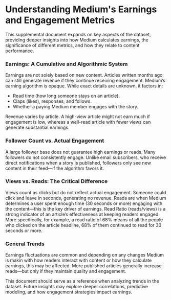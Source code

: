 # Understanding Medium's Earnings and Engagement Metrics

This supplemental document expands on key aspects of the dataset, providing deeper insights into how Medium calculates earnings, the significance of different metrics, and how they relate to content performance.
### Earnings: A Cumulative and Algorithmic System

Earnings are not solely based on new content. Articles written months ago can still generate revenue if they continue receiving engagement.
Medium’s earning algorithm is opaque. While exact details are unknown, it factors in:
* Read time (how long someone stays on an article).
* Claps (likes), responses, and follows.
* Whether a paying Medium member engages with the story.
    
Revenue varies by article. A high-view article might not earn much if engagement is low, whereas a well-read article with fewer views can generate substantial earnings.

### Follower Count vs. Actual Engagement

A large follower base does not guarantee high earnings or reads. Many followers do not consistently engage.
Unlike email subscribers, who receive direct notifications when a story is published, followers only see new content in their feed—if the algorithm favors it.

### Views vs. Reads: The Critical Difference

Views count as clicks but do not reflect actual engagement. Someone could click and leave in seconds, generating no revenue.
Reads are when Medium determines a user spent enough time (30 seconds or more) engaging with the content—this is the key driver of earnings.
Read Ratio (reads/views) is a strong indicator of an article’s effectiveness at keeping readers engaged. More specifically, for example, a read ratio of 68% means of all the people who clicked on the article headline, 68% of them continued to read for 30 seconds or more.

### General Trends

Earnings fluctuations are common and depending on any changes Medium is makin with how readers interact with content or how they calculate earnings, this may be affected.
More published articles generally increase reads—but only if they maintain quality and engagement.

This document should serve as a reference when analyzing trends in the dataset. Future insights may explore deeper correlations, predictive modeling, and how engagement strategies impact earnings.